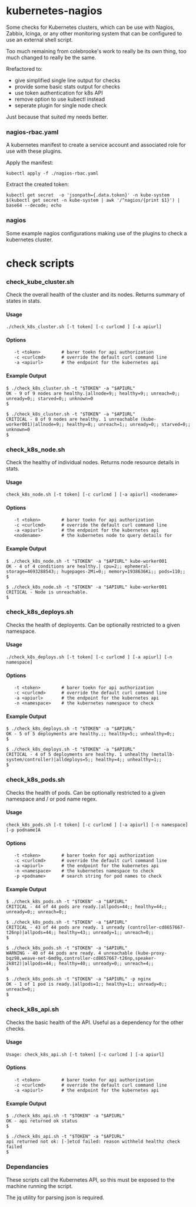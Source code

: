 # kubernetes-nagios

Some checks for Kubernetes clusters, which can be use with Nagios, Zabbix, Icinga, or any other
monitoring system that can be configured to use an external shell script.

Too much remaining from colebrooke's work to really be its own thing, too much changed to really be the same.

Rrefactored to:

  - give simplified single line output for checks
  - provide some basic stats output for checks
  - use token authentication for k8s API
  - remove option to use kubectl instead
  - seperate plugin for single node check

Just because that suited my needs better.

### nagios-rbac.yaml

A kubernetes manifest to create a service account and associated role for use with these plugins.

Apply the manifest:
```
kubectl apply -f ./nagios-rbac.yaml
```

Extract the created token:
```
kubectl get secret  -o 'jsonpath={.data.token}' -n kube-system $(kubectl get secret -n kube-system | awk '/^nagios/{print $1}') | base64 --decode; echo
```

### nagios

Some example nagios configurations making use of the plugins to check a kubernetes cluster.

# check scripts

### check_kube_cluster.sh

Check the overall health of the cluster and its nodes.  Returns summary of states in stats.

#### Usage
```
./check_k8s_cluster.sh [-t token] [-c curlcmd ] [-a apiurl]
```

#### Options
```
   -t <token>        # barer toekn for api authorization
   -c <curlcmd>      # override the default curl command line
   -a <apiurl>       # the endpoint for the kubernetes api
```

#### Example Output
```
$ ./check_k8s_cluster.sh -t "$TOKEN" -a "$APIURL"
OK - 9 of 9 nodes are healthy.|allnode=9;; healthy=9;; unreach=0;; unready=0;; starved=0;; unknown=0
$
```
```
$ ./check_k8s_cluster.sh -t "$TOKEN" -a "$APIURL"
CRITICAL - 8 of 9 nodes are healthy. 1 unreachable (kube-worker001)|allnode=9;; healthy=8;; unreach=1;; unready=0;; starved=0;; unknown=0
$
```

### check_k8s_node.sh

Check the healthy of individual nodes.  Returns node resource details in stats.

#### Usage
```
check_k8s_node.sh [-t token] [-c curlcmd ] [-a apiurl] <nodename>
```

#### Options
```
   -t <token>        # barer toekn for api authorization
   -c <curlcmd>      # override the default curl command line
   -a <apiurl>       # the endpoint for the kubernetes api
   <nodename>        # the kubernetes node to query details for
```

#### Example Output
```
$ ./check_k8s_node.sh -t "$TOKEN" -a "$APIURL" kube-worker001
OK - 4 of 4 conditions are healthy.| cpu=2;; ephemeral-storage=4693288543;; hugepages-2Mi=0;; memory=1938636Ki;; pods=110;;
$
```
```
$ ./check_k8s_node.sh -t "$TOKEN" -a "$APIURL" kube-worker001
CRITICAL - Node is unreachable.
$
```

### check_k8s_deploys.sh

Checks the health of deployents.  Can be optionally restricted to a given namespace.

#### Usage
```
./check_k8s_deploys.sh [-t token] [-c curlcmd ] [-a apiurl] [-n namespace]
```
#### Options
```
   -t <token>        # barer toekn for api authorization
   -c <curlcmd>      # override the default curl command line
   -a <apiurl>       # the endpoint for the kubernetes api
   -n <namespace>    # the kubernetes namespace to check
```

#### Example Output
```
$ ./check_k8s_deploys.sh -t "$TOKEN" -a "$APIURL"
OK - 5 of 5 deployments are healthy.;; healthy=5;; unhealthy=0;;
$
```
```
$ ./check_k8s_deploys.sh -t "$TOKEN" -a "$APIURL"
CRITICAL - 4 of 5 deployments are healthy. 1 unhealthy (metallb-system/controller)|alldeploys=5;; healthy=4;; unhealthy=1;;
$
```

### check_k8s_pods.sh

Checks the health of pods.  Can be optionally restricted to a given namespace and / or pod name regex.

#### Usage
```
check_k8s_pods.sh [-t token] [-c curlcmd ] [-a apiurl] [-n namespace] [-p podname]A
```

#### Options
```
   -t <token>        # barer toekn for api authorization
   -c <curlcmd>      # override the default curl command line
   -a <apiurl>       # the endpoint for the kubernetes api
   -n <namespace>    # the kubernetes namespace to check
   -p <podname>      # search string for pod names to check
```

#### Example Output
```
$ ./check_k8s_pods.sh -t "$TOKEN" -a "$APIURL"
CRITICAL - 44 of 44 pods are ready.|allpods=44;; healthy=44;; unready=0;; unreach=0;;

```
```
$ ./check_k8s_pods.sh -t "$TOKEN" -a "$APIURL"
CRITICAL - 43 of 44 pods are ready. 1 unready (controller-cd8657667-t26np)|allpods=44;; healthy=43;; unready=1;; unreach=0;;
$
```
```
$ ./check_k8s_pods.sh -t "$TOKEN" -a "$APIURL"
WARNING - 40 of 44 pods are ready. 4 unreachable (kube-proxy-bqz98,weave-net-6md9g,controller-cd8657667-t26np,speaker-2k8t2)|allpods=44;; healthy=40;; unready=0;; unreach=4;;
$
```
```
$ ./check_k8s_pods.sh -t "$TOKEN" -a "$APIURL" -p nginx
OK - 1 of 1 pod is ready.|allpods=1;; healthy=1;; unready=0;; unreach=0;;
$
```

### check_k8s_api.sh

Checks the basic health of the API.  Useful as a dependency for the other checks.

#### Usage
```
Usage: check_k8s_api.sh [-t token] [-c curlcmd ] [-a apiurl]

```

#### Options
```
   -t <token>        # barer toekn for api authorization
   -c <curlcmd>      # override the default curl command line
   -a <apiurl>       # the endpoint for the kubernetes api
```

#### Example Output
```
$ ./check_k8s_api.sh -t "$TOKEN" -a "$APIURL"
OK - api returned ok status
$
```
```
$ ./check_k8s_api.sh -t "$TOKEN" -a "$APIURL"
api returned not ok: [-]etcd failed: reason withheld healthz check failed
$
```

### Dependancies

These scripts call the Kubernetes API, so this must be exposed to the machine running the script.

The jq utility for parsing json is required.

